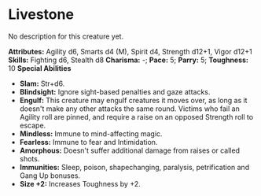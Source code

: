 # Livestone

No description for this creature yet.

**Attributes:** Agility d6, Smarts d4 (M), Spirit d4, Strength d12+1,
Vigor d12+1
**Skills:** Fighting d6, Stealth d8
**Charisma:** -; **Pace:** 5; **Parry:** 5; **Toughness:** 10
**Special Abilities**

- **Slam:** Str+d6.
- **Blindsight:** Ignore sight-based penalties and gaze attacks.
- **Engulf:** This creature may engulf creatures it moves over, as long
as it doesn't make any other attacks the same round. Victims who fail
an Agility roll are pinned, and require a raise on an opposed Strength
roll to escape.
- **Mindless:** Immune to mind-affecting magic.
- **Fearless:** Immune to fear and Intimidation.
- **Amorphous:** Doesn't suffer additional damage from raises or called
shots.
- **Immunities:** Sleep, poison, shapechanging, paralysis, petrification
and Gang Up bonuses.
- **Size +2:** Increases Toughness by +2.
